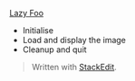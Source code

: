 [Lazy Foo](https://lazyfoo.net/tutorials/SDL/02_getting_an_image_on_the_screen/index.php)

 - Initialise
 - Load and display the image
 - Cleanup and quit

> Written with [StackEdit](https://stackedit.io/).